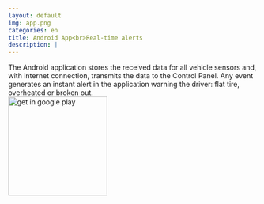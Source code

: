 ```yaml
---
layout: default
img: app.png
categories: en
title: Android App<br>Real-time alerts
description: |
---
```

  The Android application stores the received data for all vehicle sensors and, with internet connection, transmits the data to the Control Panel. Any event generates an instant alert in the application warning the driver: flat tire, overheated or broken out. <br>
	<a href="https://play.google.com/apps/testing/com.alientronics.fleetany" target="_blank" id="app-link">
		<img src="https://play.google.com/intl/en_us/badges/images/generic/en-play-badge.png" 
			title="get in google play" 
			id="img-app-link"
			width="200">
	</a>